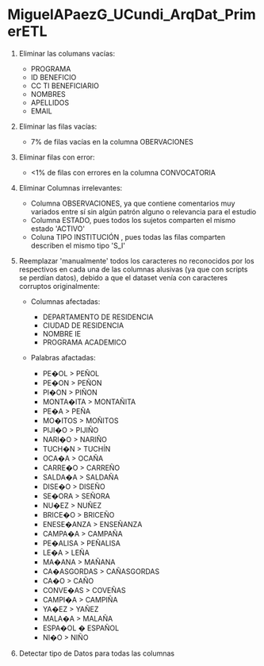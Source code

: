 # MiguelAPaezG_UCundi_ArqDat_PrimerETL

1. Eliminar las columans vacías:
	- PROGRAMA
	- ID BENEFICIO
	- CC TI BENEFICIARIO
	- NOMBRES
	- APELLIDOS
	- EMAIL

3. Eliminar las filas vacías:
	- 7% de filas vacías en la columna OBERVACIONES

4. Eliminar filas con error:
	- <1% de filas con errores en la columna CONVOCATORIA


5. Eliminar Columnas irrelevantes:
   - Columna OBSERVACIONES, ya que contiene comentarios muy variados entre sí sin algún patrón alguno o relevancia para el estudio
   - Columna ESTADO, pues todos los sujetos comparten el mismo estado 'ACTIVO'
   - Coluna TIPO INSTITUCIÓN , pues todas las filas comparten describen el mismo tipo 'S_I'
6. Reemplazar 'manualmente' todos los caracteres no reconocidos por los respectivos en cada una de las columnas alusivas (ya que con scripts se perdían datos), debido a que el dataset venía con caracteres corruptos originalmente:
   - Columnas afectadas:
     - DEPARTAMENTO DE RESIDENCIA
     - CIUDAD DE RESIDENCIA
     - NOMBRE IE
     - PROGRAMA ACADEMICO
       
   - Palabras afactadas:
   		
	   - PE�OL > PEÑOL
	   - PE�ON > PEÑON
	   - PI�ON > PIÑON
	   - MONTA�ITA > MONTAÑITA
	   - PE�A > PEÑA
	   - MO�ITOS > MOÑITOS
	   - PIJI�O > PIJIÑO
	   - NARI�O > NARIÑO
	   - TUCH�N > TUCHÍN
	   - OCA�A > OCAÑA
	   - CARRE�O > CARREÑO
	   - SALDA�A > SALDAÑA
	   - DISE�O > DISEÑO
	   - SE�ORA > SEÑORA
	   - NU�EZ > NUÑEZ
	   - BRICE�O > BRICEÑO
	   - ENESE�ANZA > ENSEÑANZA
	   - CAMPA�A > CAMPAÑA
	   - PE�ALISA > PEÑALISA
	   - LE�A > LEÑA
	   - MA�ANA > MAÑANA
	   - CA�ASGORDAS > CAÑASGORDAS
	   - CA�O > CAÑO
	   - CONVE�AS > COVEÑAS
	   - CAMPI�A > CAMPIÑA
	   - YA�EZ > YAÑEZ
	   - MALA�A > MALAÑA
	   - ESPA�OL � ESPAÑOL
	   - NI�O > NIÑO
     
   
    
5. Detectar tipo de Datos para todas las columnas

